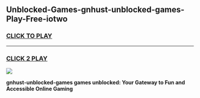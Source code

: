
## Unblocked-Games-gnhust-unblocked-games-Play-Free-iotwo
<h3>
<a href="https://premium76.site?title=gnhust-unblocked-games&ref=23A">CLICK TO PLAY</a></h3>
<hr>

<h3>
<a href="https://premium76.site?title=gnhust-unblocked-games&ref=23A">CLICK 2 PLAY</a>
  
</h3>

<a href="https://premium76.site?title=gnhust-unblocked-games&ref=23A"><img src="https://clearcache.store/games.png"></a>


**gnhust-unblocked-games games unblocked: Your Gateway to Fun and Accessible Online Gaming**
